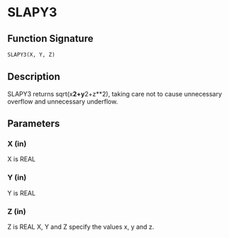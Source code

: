 # SLAPY3

## Function Signature

```fortran
SLAPY3(X, Y, Z)
```

## Description


 SLAPY3 returns sqrt(x**2+y**2+z**2), taking care not to cause
 unnecessary overflow and unnecessary underflow.

## Parameters

### X (in)

X is REAL

### Y (in)

Y is REAL

### Z (in)

Z is REAL X, Y and Z specify the values x, y and z.

